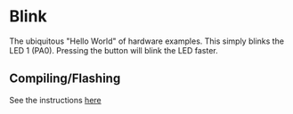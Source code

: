 # Blink

The ubiquitous "Hello World" of hardware examples. This simply blinks the LED 1 (PA0). Pressing the button will blink the LED faster.

## Compiling/Flashing
See the instructions [here](../README.md)